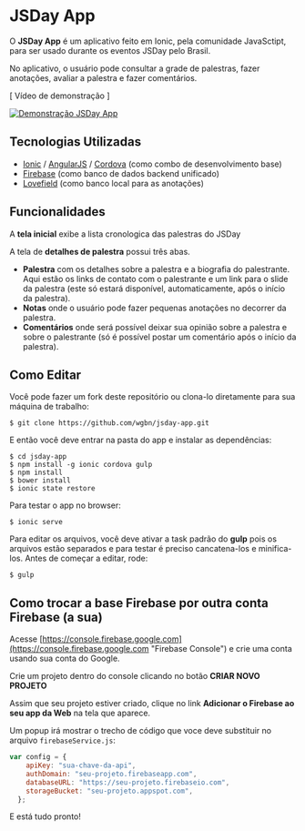 # JSDay App

O **JSDay App** é um aplicativo feito em Ionic, pela comunidade JavaSctipt, para ser usado durante os eventos JSDay pelo Brasil.

No aplicativo, o usuário pode consultar a grade de palestras, fazer anotações, avaliar a palestra e fazer comentários.

[ Vídeo de demonstração ]

[![Demonstração JSDay App](http://img.youtube.com/vi/obO6FVFFSL0/0.jpg)](https://www.youtube.com/watch?v=obO6FVFFSL0)

## Tecnologias Utilizadas

- [Ionic](http://ionicframework.com "Ionic") / [AngularJS](https://angularjs.org "AngularJS") / [Cordova](https://cordova.apache.org "Cordova") (como combo de desenvolvimento base)
- [Firebase](http://firebase.com "Firebase") (como banco de dados backend unificado)
- [Lovefield](https://google.github.io/lovefield "Lovefield") (como banco local para as anotações)

## Funcionalidades

A **tela inicial** exibe a lista cronologica das palestras do JSDay

A tela de **detalhes de palestra** possui três abas.

- **Palestra** com os detalhes sobre a palestra e a biografia do palestrante. Aqui estão os links de contato com o palestrante e um link para o slide da palestra (este só estará disponível, automaticamente, após o início da palestra).
- **Notas** onde o usuário pode fazer pequenas anotações no decorrer da palestra.
- **Comentários** onde será possível deixar sua opinião sobre a palestra e sobre o palestrante (só é possível postar um comentário após o início da palestra).

## Como Editar

Você pode fazer um fork deste repositório ou clona-lo diretamente para sua máquina de trabalho:

```
$ git clone https://github.com/wgbn/jsday-app.git
```

E então você deve entrar na pasta do app e instalar as dependências:

```
$ cd jsday-app
$ npm install -g ionic cordova gulp
$ npm install
$ bower install
$ ionic state restore
```

Para testar o app no browser:

```
$ ionic serve
```

Para editar os arquivos, você deve ativar a task padrão do **gulp** pois os arquivos estão separados e para testar é preciso cancatena-los e minifica-los.
Antes de começar a editar, rode:

```
$ gulp
```

## Como trocar a base Firebase por outra conta Firebase (a sua)

Acesse [https://console.firebase.google.com](https://console.firebase.google.com "Firebase Console") e crie uma conta usando sua conta do Google.

Crie um projeto dentro do console clicando no botão **CRIAR NOVO PROJETO**

Assim que seu projeto estiver criado, clique no link **Adicionar o Firebase ao seu app da Web** na tela que aparece.

Um popup irá mostrar o trecho de código que voce deve substituir no arquivo `firebaseService.js`:

```javascript
var config = {
    apiKey: "sua-chave-da-api",
    authDomain: "seu-projeto.firebaseapp.com",
    databaseURL: "https://seu-projeto.firebaseio.com",
    storageBucket: "seu-projeto.appspot.com",
  };
```

E está tudo pronto!
